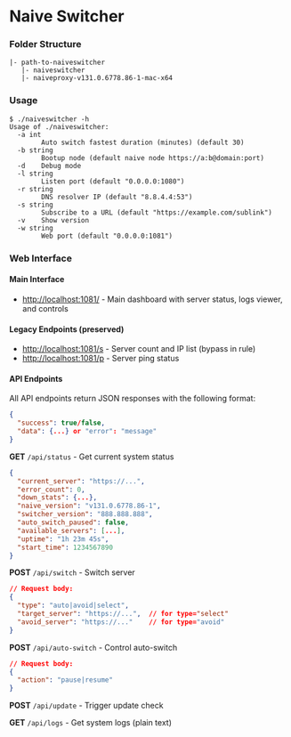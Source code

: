 # Naive Switcher

### Folder Structure

```shell
|- path-to-naiveswitcher
   |- naiveswitcher
   |- naiveproxy-v131.0.6778.86-1-mac-x64
```

### Usage

```shell
$ ./naiveswitcher -h
Usage of ./naiveswitcher:
  -a int
    	Auto switch fastest duration (minutes) (default 30)
  -b string
    	Bootup node (default naive node https://a:b@domain:port)
  -d	Debug mode
  -l string
    	Listen port (default "0.0.0.0:1080")
  -r string
    	DNS resolver IP (default "8.8.4.4:53")
  -s string
    	Subscribe to a URL (default "https://example.com/sublink")
  -v	Show version
  -w string
    	Web port (default "0.0.0.0:1081")
```

### Web Interface

#### Main Interface
- <http://localhost:1081/> - Main dashboard with server status, logs viewer, and controls

#### Legacy Endpoints (preserved)
- <http://localhost:1081/s> - Server count and IP list (bypass in rule)
- <http://localhost:1081/p> - Server ping status

#### API Endpoints

All API endpoints return JSON responses with the following format:
```json
{
  "success": true/false,
  "data": {...} or "error": "message"
}
```

**GET** `/api/status` - Get current system status
```json
{
  "current_server": "https://...",
  "error_count": 0,
  "down_stats": {...},
  "naive_version": "v131.0.6778.86-1",
  "switcher_version": "888.888.888",
  "auto_switch_paused": false,
  "available_servers": [...],
  "uptime": "1h 23m 45s",
  "start_time": 1234567890
}
```

**POST** `/api/switch` - Switch server
```json
// Request body:
{
  "type": "auto|avoid|select",
  "target_server": "https://...",  // for type="select"
  "avoid_server": "https://..."    // for type="avoid"
}
```

**POST** `/api/auto-switch` - Control auto-switch
```json
// Request body:
{
  "action": "pause|resume"
}
```

**POST** `/api/update` - Trigger update check

**GET** `/api/logs` - Get system logs (plain text)
